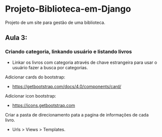 # Projeto-Biblioteca-em-Django
Projeto de um site para gestão de uma biblioteca.

## Aula 3:
### Criando categoria, linkando usuário e listando livros

- Linkar os livros com categoria através de chave estrangeira para usar o usuário fazer a busca por categorias.

Adicionar cards do bootstrap:
- https://getbootstrap.com/docs/4.0/components/card/

Adicionar icon bootstrap:
- https://icons.getbootstrap.com

Criar a pasta de direcionamento pata a pagina de informações de cada livro.
- Urls > Views > Templates.

